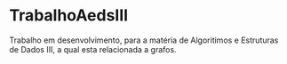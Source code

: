 # TrabalhoAedsIII
Trabalho em desenvolvimento, para a matéria de Algoritimos e Estruturas de Dados III, a qual esta relacionada a grafos. 

